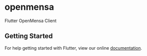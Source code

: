 # openmensa

Flutter OpenMensa Client

## Getting Started

For help getting started with Flutter, view our online
[documentation](https://flutter.io/).
